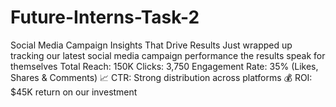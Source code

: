 # Future-Interns-Task-2
Social Media Campaign Insights That Drive Results Just wrapped up tracking our latest social media campaign performance  the results speak for themselves Total Reach: 150K  Clicks: 3,750 Engagement Rate: 35% (Likes, Shares &amp; Comments) 📈 CTR: Strong distribution across platforms 💰 ROI: $45K return on our investment

